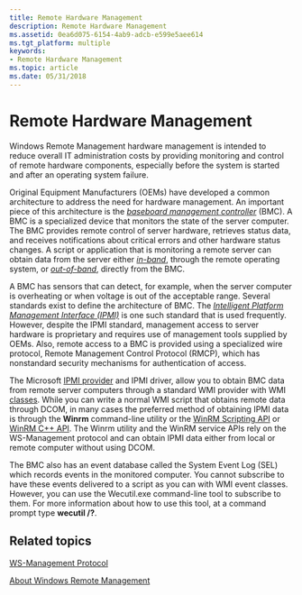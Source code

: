 ```yaml
---
title: Remote Hardware Management
description: Remote Hardware Management
ms.assetid: 0ea6d075-6154-4ab9-adcb-e599e5aee614
ms.tgt_platform: multiple
keywords:
- Remote Hardware Management
ms.topic: article
ms.date: 05/31/2018
---
```


# Remote Hardware Management

Windows Remote Management hardware management is intended to reduce overall IT administration costs by providing monitoring and control of remote hardware components, especially before the system is started and after an operating system failure.

Original Equipment Manufacturers (OEMs) have developed a common architecture to address the need for hardware management. An important piece of this architecture is the [*baseboard management controller*](windows-remote-management-glossary.md) (BMC). A BMC is a specialized device that monitors the state of the server computer. The BMC provides remote control of server hardware, retrieves status data, and receives notifications about critical errors and other hardware status changes. A script or application that is monitoring a remote server can obtain data from the server either [*in-band*](windows-remote-management-glossary.md), through the remote operating system, or [*out-of-band*](windows-remote-management-glossary.md), directly from the BMC.

A BMC has sensors that can detect, for example, when the server computer is overheating or when voltage is out of the acceptable range. Several standards exist to define the architecture of BMC. The [*Intelligent Platform Management Interface (IPMI)*](windows-remote-management-glossary.md) is one such standard that is used frequently. However, despite the IPMI standard, management access to server hardware is proprietary and requires use of management tools supplied by OEMs. Also, remote access to a BMC is provided using a specialized wire protocol, Remote Management Control Protocol (RMCP), which has nonstandard security mechanisms for authentication of access.

The Microsoft [IPMI provider](https://docs.microsoft.com/previous-versions/windows/desktop/ipmiprv/ipmi-provider) and IPMI driver, allow you to obtain BMC data from remote server computers through a standard WMI provider with WMI [classes](https://docs.microsoft.com/previous-versions/windows/desktop/ipmiprv/ipmi-provider). While you can write a normal WMI script that obtains remote data through DCOM, in many cases the preferred method of obtaining IPMI data is through the **Winrm** command-line utility or the [WinRM Scripting API](winrm-scripting-api.md) or [WinRM C++ API](winrm-c---api.md). The Winrm utility and the WinRM service APIs rely on the WS-Management protocol and can obtain IPMI data either from local or remote computer without using DCOM.

The BMC also has an event database called the System Event Log (SEL) which records events in the monitored computer. You cannot subscribe to have these events delivered to a script as you can with WMI event classes. However, you can use the Wecutil.exe command-line tool to subscribe to them. For more information about how to use this tool, at a command prompt type **wecutil /?**.

## Related topics

<dl> <dt>

[WS-Management Protocol](ws-management-protocol.md)
</dt> <dt>

[About Windows Remote Management](about-windows-remote-management.md)
</dt> </dl>

 

 





